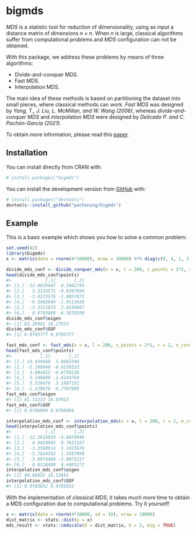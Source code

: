
<!-- README.md is generated from README.Rmd. Please edit that file -->

# bigmds

<!-- badges: start -->

<!-- badges: end -->

*MDS* is a statistic tool for reduction of dimensionality, using as
input a distance matrix of dimensions *n × n*. When *n* is large,
classical algorithms suffer from computational problems and *MDS*
configuration can not be obtained.

With this package, we address these problems by means of three
algorithms:

  - Divide-and-conquer MDS.
  - Fast MDS.
  - Interpolation MDS.

The main idea of these methods is based on partitioning the dataset into
small pieces, where classical methods can work. *Fast MDS* was designed
by *Yang, T., J. Liu, L. McMillan, and W. Wang (2006)*, whereas
*divide-and-conquer MDS* and *interpolation MDS* were designed by
*Delicado P. and C. Pachón-García (2021).*

To obtain more information, please read this
[paper](https://arxiv.org/abs/2007.11919).

## Installation

You can install directly from CRAN with:

``` r
# install.packages("bigmds")
```

You can install the development version from
[GitHub](https://github.com/) with:

``` r
# install.packages("devtools")
devtools::install_github("pachoning/bigmds")
```

## Example

This is a basic example which shows you how to solve a common problem:

``` r
set.seed(42)
library(bigmds)
x <- matrix(data = rnorm(4*10000), nrow = 10000) %*% diag(c(9, 4, 1, 1))

divide_mds_conf <- divide_conquer_mds(x = x, l = 200, c_points = 2*2, r = 2, n_cores = 1, dist_fn = stats::dist)
head(divide_mds_conf$points)
#>             [,1]       [,2]
#> [1,] -12.0029447  4.5482795
#> [2,]   5.3135571 -0.6207096
#> [3,]  -3.0272576 -1.0857873
#> [4,]  -6.5402649 -1.9113426
#> [5,]  -3.3311073  2.8156667
#> [6,]   0.9705889 -6.5670390
divide_mds_conf$eigen
#> [1] 83.26941 16.27533
divide_mds_conf$GOF
#> [1] 0.9795777 0.9795777

fast_mds_conf <- fast_mds(x = x, l = 200, s_points = 2*2, r = 2, n_cores = 1, dist_fn = stats::dist)
head(fast_mds_conf$points)
#>           [,1]       [,2]
#> [1,] 13.439660  5.0882344
#> [2,] -5.180648 -0.6150152
#> [3,]  3.894922 -0.8759228
#> [4,]  5.248688 -1.6144764
#> [5,]  3.520470  3.1887151
#> [6,] -1.329876 -6.7787889
fast_mds_conf$eigen
#> [1] 81.72223 16.07915
fast_mds_conf$GOF
#> [1] 0.9796994 0.9796994

interpolation_mds_conf <- interpolation_mds(x = x, l = 200, r = 2, n_cores = 1, dist_fn = stats::dist)
head(interpolation_mds_conf$points)
#>             [,1]       [,2]
#> [1,] -12.3616929 -4.6878946
#> [2,]   4.9424093  0.7621167
#> [3,]  -3.3580614  1.1415676
#> [4,]  -5.7834592  1.5567990
#> [5,]  -3.6974408 -2.8075217
#> [6,]   0.8118489  6.4465272
interpolation_mds_conf$eigen
#> [1] 80.06032 16.53691
interpolation_mds_conf$GOF
#> [1] 0.9785652 0.9785652
```

With the implementation of *classical MDS*, it takes much more time to
obtain a MDS configuration due to computational problems. Try it
yourself\!

``` r
x <- matrix(data = rnorm(4*10000, sd = 10), nrow = 10000)
dist_matrix <- stats::dist(x = x)
mds_result <- stats::cmdscale(d = dist_matrix, k = 2, eig = TRUE)
```
